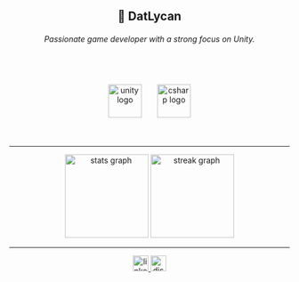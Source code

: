 <h2 align="center">🌙 DatLycan</h2>
<h6 align="center">Passionate game developer with a strong focus on Unity.</h6>


<br>

###


<div align="center">
  <img src="https://cdn.jsdelivr.net/gh/devicons/devicon/icons/unity/unity-original.svg" height="60" alt="unity logo"  />
  <img width="20" />
  <img src="https://cdn.jsdelivr.net/gh/devicons/devicon/icons/csharp/csharp-original.svg" height="60" alt="csharp logo"  />
</div>

<br>


<br>


----

<div align="center">
  <img src="https://github-readme-stats.vercel.app/api?username=DatLycan&hide_title=false&hide_rank=true&show_icons=true&include_all_commits=true&count_private=true&disable_animations=false&theme=radical&locale=en&hide_border=true" height="150" alt="stats graph"  />
  <img src="https://streak-stats.demolab.com?user=DatLycan&locale=en&mode=daily&theme=radical&hide_border=true&border_radius=5" height="150" alt="streak graph"  /><br>
</div>

----

<div align="center">
  <a href="https://www.linkedin.com/in/sammie-p-40060a286/" target="_blank">
    <img src="https://img.shields.io/static/v1?message=LinkedIn&logo=linkedin&label=&color=0077B5&logoColor=white&labelColor=&style=for-the-badge" height="28" alt="linkedin logo"  />
  </a>
  <a href="https://discord.com/users/datlycan" target="_blank">
    <img src="https://img.shields.io/static/v1?message=Discord&logo=discord&label=&color=7289DA&logoColor=white&labelColor=&style=for-the-badge" height="28" alt="discord logo"  />
  </a>
</div>

###
